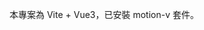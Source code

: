 <!-- 使用此文件為 Copilot 提供工作區專屬的自訂指令。詳情請參考 https://code.visualstudio.com/docs/copilot/copilot-customization#_use-a-githubcopilotinstructionsmd-file -->

本專案為 Vite + Vue3，已安裝 motion-v 套件。
